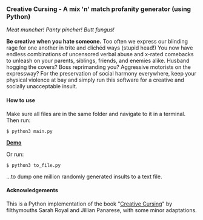 ### Creative Cursing - A mix 'n' match profanity generator (using Python)
*Meat muncher! Panty pincher! Butt fungus!*

**Be creative when you hate someone.** Too often we express our blinding rage for one another in trite and clichéd
ways (stupid head!) You now have endless combinations of uncensored verbal abuse and x-rated comebacks to unleash on your parents, siblings, friends, and enemies alike.
Husband hogging the covers? Boss reprimanding you? Aggressive motorists on the expressway? For the preservation of social harmony everywhere, keep your physical violence at bay and simply run this software for a creative and socially unacceptable insult.<BR>

#### How to use

Make sure all files are in the same folder and navigate to it in a terminal. Then run:

`$ python3 main.py`

[**Demo**](https://twitter.com/notmattjani/status/1303294341155356673)

Or run:

`$ python3 to_file.py`

...to dump one million randomly generated insults to a text file.

#### Acknowledgements
This is a Python implementation of the book "[Creative Cursing](https://www.amazon.co.uk/Creative-Cursing-Profanity-Generator-CREATIVE/dp/B00QPC520A/ref=sr_1_1)" by filthymouths Sarah Royal and Jillian Panarese, with some minor adaptations.

